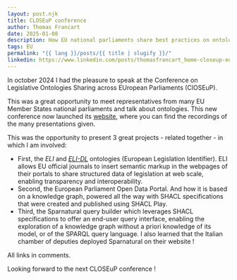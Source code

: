 ```yaml
---
layout: post.njk
title: CLOSEuP conference
author: Thomas Francart
date: 2025-01-08
description: How EU national parliaments share best practices on ontologies and knowledge graphs
tags: EU
permalink: "{{ lang }}/posts/{{ title | slugify }}/"
linkedin: https://www.linkedin.com/posts/thomasfrancart_home-closeup-european-parliament-activity-7280886147508047872-r3IN?utm_source=share&utm_medium=member_desktop
---
```


<p class="lead">In october 2024 I had the pleasure to speak at the Conference on Legislative Ontologies Sharing across EUropean Parliaments (ClOSEuP).</p>

This was a great opportunity to meet representatives from many EU Member States national parliaments and talk about ontologies. This new conference now launched its [website](https://www.europarl.europa.eu/closeup/en/home), where you can find the recordings of the many presentations given.

This was the opportunity to present 3 great projects - related together - in which I am involved:

- First, the *ELI* and [*ELI-DL*](https://joinup.ec.europa.eu/collection/eli-european-legislation-identifier/solution/eli-ontology-draft-legislation-eli-dl) ontologies (European Legislation Identifier). ELI allows EU official journals to insert semantic markup in the webpages of their portals to share structured data of legislation at web scale, enabling transparency and interoperability.
- Second, the European Parliament Open Data Portal. And how it is based on a knowledge graph, powered all the way with SHACL specifications that were created and published using SHACL Play.
- Third, the Sparnatural query builder which leverages SHACL specifications to offer an end-user query interface, enabling the exploration of a knowledge graph without a priori knowledge of its model, or of the SPARQL query language. I also learned that the Italian chamber of deputies deployed Sparnatural on their website !

All links in comments.

Looking forward to the next CLOSEuP conference !